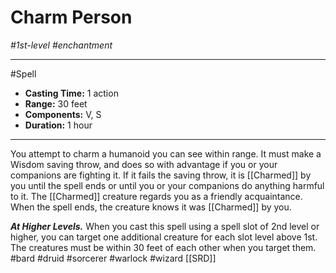 # Charm Person
*#1st-level #enchantment*
___ 
#Spell
- **Casting Time:** 1 action
- **Range:** 30 feet
- **Components:** V, S
- **Duration:** 1 hour
---
You attempt to charm a humanoid you can see within range. It must make a Wisdom saving throw, and does so with advantage if you or your companions are fighting it. If it fails the saving throw, it is [[Charmed]] by you until the spell ends or until you or your companions do anything harmful to it. The [[Charmed]] creature regards you as a friendly acquaintance. When the spell ends, the creature knows it was [[Charmed]] by you.

***At Higher Levels.*** When you cast this spell using a spell slot of 2nd level or higher, you can target one additional creature for each slot level above 1st. The creatures must be within 30 feet of each other when you target them.
#bard
#druid
#sorcerer
#warlock
#wizard
[[SRD]]